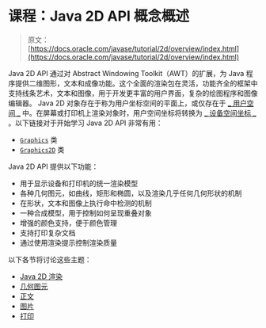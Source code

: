 # 课程：Java 2D API 概念概述

> 原文： [https://docs.oracle.com/javase/tutorial/2d/overview/index.html](https://docs.oracle.com/javase/tutorial/2d/overview/index.html)

Java 2D API 通过对 Abstract Windowing Toolkit（AWT）的扩展，为 Java 程序提供二维图形，文本和成像功能。这个全面的渲染包在灵活，功能齐全的框架中支持线条艺术，文本和图像，用于开发更丰富的用户界面，复杂的绘图程序和图像编辑器。 Java 2D 对象存在于称为用户坐标空间的平面上，或仅存在于 [_ 用户空间 _](coordinate.html) 中。在屏幕或打印机上渲染对象时，用户空间坐标将转换为 [_ 设备空间坐标 _](coordinate.html) 。以下链接对于开始学习 Java 2D API 非常有用：

*   [`Graphics`](https://docs.oracle.com/javase/8/docs/api/java/awt/Graphics.html) 类
*   [`Graphics2D`](https://docs.oracle.com/javase/8/docs/api/java/awt/Graphics2D.html) 类

Java 2D API 提供以下功能：

*   用于显示设备和打印机的统一渲染模型
*   各种几何图元，如曲线，矩形和椭圆，以及渲染几乎任何几何形状的机制
*   在形状，文本和图像上执行命中检测的机制
*   一种合成模型，用于控制如何呈现重叠对象
*   增强的颜色支持，便于颜色管理
*   支持打印复杂文档
*   通过使用渲染提示控制渲染质量

以下各节将讨论这些主题：

*   [Java 2D 渲染](rendering.html)
*   [几何图元](primitives.html)
*   [正文](text.html)
*   [图片](images.html)
*   [打印](printing.html)